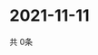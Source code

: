 # 2021-11-11
  共 0条

  <!-- BEGIN -->
  <!-- 最后更新时间Thu Nov 11 2021 07:04:00 GMT+0000 (Coordinated Universal Time) -->
  
  <!-- END -->
  
  